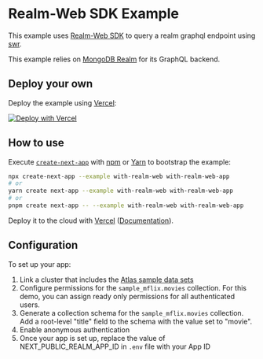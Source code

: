 # Realm-Web SDK Example

This example uses [Realm-Web SDK](https://docs.mongodb.com/realm/web/) to query a realm graphql endpoint using [swr](https://swr.vercel.app/).

This example relies on [MongoDB Realm](https://www.mongodb.com/realm) for its GraphQL backend.

## Deploy your own

Deploy the example using [Vercel](https://vercel.com?utm_source=github&utm_medium=readme&utm_campaign=next-example):

[![Deploy with Vercel](https://vercel.com/button)](https://vercel.com/new/git/external?repository-url=https://github.com/vercel/next.js/tree/canary/examples/with-realm-web&project-name=with-realm-web&repository-name=with-realm-web)

## How to use

Execute [`create-next-app`](https://github.com/vercel/next.js/tree/canary/packages/create-next-app) with [npm](https://docs.npmjs.com/cli/init) or [Yarn](https://yarnpkg.com/lang/en/docs/cli/create/) to bootstrap the example:

```bash
npx create-next-app --example with-realm-web with-realm-web-app
# or
yarn create next-app --example with-realm-web with-realm-web-app
# or
pnpm create next-app -- --example with-realm-web with-realm-web-app
```

Deploy it to the cloud with [Vercel](https://vercel.com/new?utm_source=github&utm_medium=readme&utm_campaign=next-example) ([Documentation](https://nextjs.org/docs/deployment)).

## Configuration

To set up your app:

1. Link a cluster that includes the [Atlas sample data sets](https://docs.atlas.mongodb.com/sample-data/)
2. Configure permissions for the `sample_mflix.movies` collection. For this
   demo, you can assign ready only permissions for all authenticated users.
3. Generate a collection schema for the `sample_mflix.movies` collection.
   Add a root-level "title" field to the schema with the value set to "movie".
4. Enable anonymous authentication
5. Once your app is set up, replace the value of NEXT_PUBLIC_REALM_APP_ID in `.env` file with your App ID
